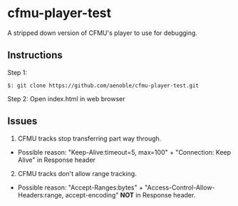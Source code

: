 # cfmu-player-test
A stripped down version of CFMU's player to use for debugging.


## Instructions
Step 1:
```
$: git clone https://github.com/aenoble/cfmu-player-test.git
```
Step 2:
Open index.html in web browser


## Issues
1.  CFMU tracks stop transferring part way through.
  * Possible reason: "Keep-Alive:timeout=5, max=100" + "Connection: Keep Alive" in Response header
2.  CFMU tracks don't allow range tracking.
  * Possible reason: "Accept-Ranges:bytes" + "Access-Control-Allow-Headers:range, accept-encoding" **NOT** in Response header.
